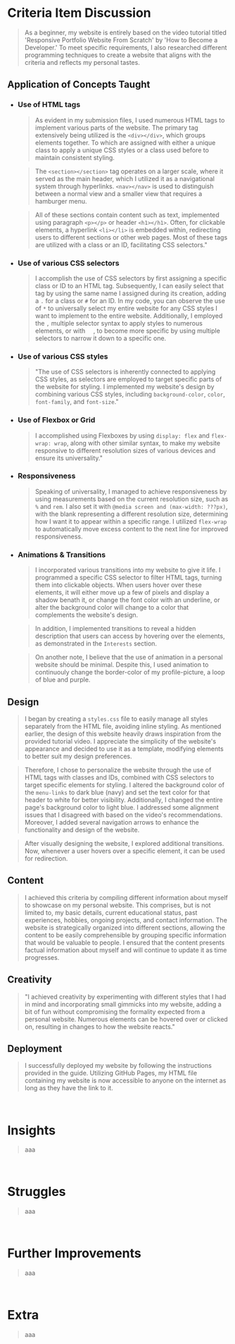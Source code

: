 <!--
How you accomplished each item in the criteria except for README file discussion
-->

# Criteria Item Discussion

> As a beginner, my website is entirely based on the video tutorial titled 'Responsive Portfolio Website From Scratch' by 'How to Become a Developer.' To meet specific requirements, I also researched different programming techniques to create a website that aligns with the criteria and reflects my personal tastes.

## Application of Concepts Taught

- ### Use of HTML tags

  > As evident in my submission files, I used numerous HTML tags to implement various parts of the website. The primary tag extensively being utilized is the `<div></div>`, which groups elements together. To which are assigned with either a unique class to apply a unique CSS styles or a class used before to maintain consistent styling.

  > The `<section></section>` tag operates on a larger scale, where it served as the main header, which I utilized it as a navigational system through hyperlinks. `<nav></nav>` is used to distinguish between a normal view and a smaller view that requires a hamburger menu.

  > All of these sections contain content such as text, implemented using paragraph `<p></p>` or header `<h1></h1>`. Often, for clickable elements, a hyperlink `<li></li>` is embedded within, redirecting users to different sections or other web pages. Most of these tags are utilized with a class or an ID, facilitating CSS selectors."

- ### Use of various CSS selectors

  > I accomplish the use of CSS selectors by first assigning a specific class or ID to an HTML tag. Subsequently, I can easily select that tag by using the same name I assigned during its creation, adding a `.` for a class or `#` for an ID. In my code, you can observe the use of `*` to universally select my entire website for any CSS styles I want to implement to the entire website. Additionally, I employed the `,` multiple selector syntax to apply styles to numerous elements, or with `  `, to become more specific by using multiple selectors to narrow it down to a specific one.

- ### Use of various CSS styles

  > "The use of CSS selectors is inherently connected to applying CSS styles, as selectors are employed to target specific parts of the website for styling. I implemented my website's design by combining various CSS styles, including `background-color`, `color`, `font-family`, and `font-size`."

- ### Use of Flexbox or Grid

  > I accomplished using Flexboxes by using `display: flex` and `flex-wrap: wrap`, along with other similar syntax, to make my website responsive to different resolution sizes of various devices and ensure its universality."

- ### Responsiveness

  > Speaking of universality, I managed to achieve responsiveness by using measurements based on the current resolution size, such as `%` and `rem`. I also set it with `@media screen and (max-width: ???px)`, with the blank representing a different resolution size, determining how I want it to appear within a specific range. I utilized `flex-wrap` to automatically move excess content to the next line for improved responsiveness.

- ### Animations & Transitions

  > I incorporated various transitions into my website to give it life. I programmed a specific CSS selector to filter HTML tags, turning them into clickable objects. When users hover over these elements, it will either move up a few of pixels and display a shadow benath it, or change the font color with an underline, or alter the background color will change to a color that complements the website's design.

  > In addition, I implemented transitions to reveal a hidden description that users can access by hovering over the elements, as demonstrated in the `Interests` section.

  > On another note, I believe that the use of animation in a personal website should be minimal. Despite this, I used animation to continuouly change the border-color of my profile-picture, a loop of blue and purple.

## Design

> I began by creating a `styles.css` file to easily manage all styles separately from the HTML file, avoiding inline styling. As mentioned earlier, the design of this website heavily draws inspiration from the provided tutorial video. I appreciate the simplicity of the website's appearance and decided to use it as a template, modifying elements to better suit my design preferences.

> Therefore, I chose to personalize the website through the use of HTML tags with classes and IDs, combined with CSS selectors to target specific elements for styling. I altered the background color of the `menu-links` to dark blue (navy) and set the text color for that header to white for better visibility. Additionally, I changed the entire page's background color to light blue. I addressed some alignment issues that I disagreed with based on the video's recommendations. Moreover, I added several navigation arrows to enhance the functionality and design of the website.

> After visually designing the website, I explored additional transitions. Now, whenever a user hovers over a specific element, it can be used for redirection.

## Content

> I achieved this criteria by compiling different information about myself to showcase on my personal website. This comprises, but is not limited to, my basic details, current educational status, past experiences, hobbies, ongoing projects, and contact information. The website is strategically organized into different sections, allowing the content to be easily comprehensible by grouping specific information that would be valuable to people. I ensured that the content presents factual information about myself and will continue to update it as time progresses.

## Creativity

> "I achieved creativity by experimenting with different styles that I had in mind and incorporating small gimmicks into my website, adding a bit of fun without compromising the formality expected from a personal website. Numerous elements can be hovered over or clicked on, resulting in changes to how the website reacts."

## Deployment

> I successfully deployed my website by following the instructions provided in the guide. Utilizing GitHub Pages, my HTML file containing my website is now accessible to anyone on the internet as long as they have the link to it.

<br/>

<!--
Insights that you have gathered while accomplishing LT0, LT1, and M1M2 (Guided Exercise 1)
-->

# Insights

> aaa

<br/>
<!--
Struggles that you have encountered while accomplishing LT0, LT1, and M1M2 (Guided Exercise 1)
-->

# Struggles

> aaa

<br/>
<!--
How you could improve your website in the future
-->

# Further Improvements

> aaa

<br/>
<!--
Other thoughts that might be noteworthy
-->

# Extra

> aaa

<br/>
